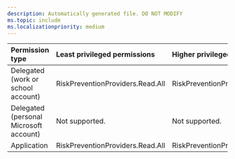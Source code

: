 ```yaml
---
description: Automatically generated file. DO NOT MODIFY
ms.topic: include
ms.localizationpriority: medium
---
```


|Permission type|Least privileged permissions|Higher privileged permissions|
|:---|:---|:---|
|Delegated (work or school account)|RiskPreventionProviders.Read.All|RiskPreventionProviders.ReadWrite.All|
|Delegated (personal Microsoft account)|Not supported.|Not supported.|
|Application|RiskPreventionProviders.Read.All|RiskPreventionProviders.ReadWrite.All|



